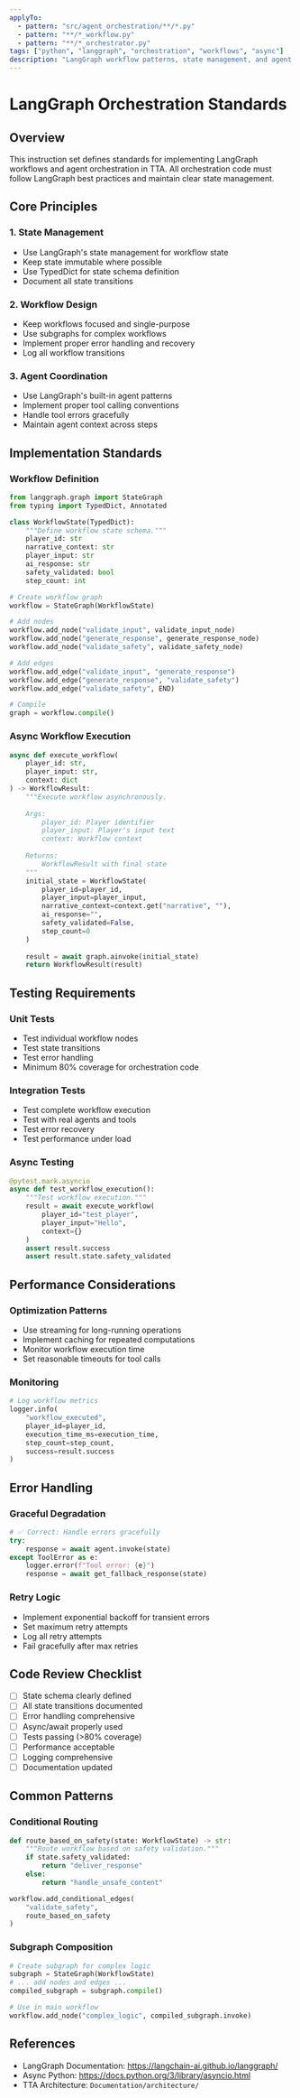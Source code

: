 ```yaml
---
applyTo:
  - pattern: "src/agent_orchestration/**/*.py"
  - pattern: "**/*_workflow.py"
  - pattern: "**/*_orchestrator.py"
tags: ["python", "langgraph", "orchestration", "workflows", "async"]
description: "LangGraph workflow patterns, state management, and agent orchestration guidelines for TTA"
---
```


# LangGraph Orchestration Standards

## Overview

This instruction set defines standards for implementing LangGraph workflows and agent orchestration in TTA. All orchestration code must follow LangGraph best practices and maintain clear state management.

## Core Principles

### 1. State Management
- Use LangGraph's state management for workflow state
- Keep state immutable where possible
- Use TypedDict for state schema definition
- Document all state transitions

### 2. Workflow Design
- Keep workflows focused and single-purpose
- Use subgraphs for complex workflows
- Implement proper error handling and recovery
- Log all workflow transitions

### 3. Agent Coordination
- Use LangGraph's built-in agent patterns
- Implement proper tool calling conventions
- Handle tool errors gracefully
- Maintain agent context across steps

## Implementation Standards

### Workflow Definition

```python
from langgraph.graph import StateGraph
from typing import TypedDict, Annotated

class WorkflowState(TypedDict):
    """Define workflow state schema."""
    player_id: str
    narrative_context: str
    player_input: str
    ai_response: str
    safety_validated: bool
    step_count: int

# Create workflow graph
workflow = StateGraph(WorkflowState)

# Add nodes
workflow.add_node("validate_input", validate_input_node)
workflow.add_node("generate_response", generate_response_node)
workflow.add_node("validate_safety", validate_safety_node)

# Add edges
workflow.add_edge("validate_input", "generate_response")
workflow.add_edge("generate_response", "validate_safety")
workflow.add_edge("validate_safety", END)

# Compile
graph = workflow.compile()
```

### Async Workflow Execution

```python
async def execute_workflow(
    player_id: str,
    player_input: str,
    context: dict
) -> WorkflowResult:
    """Execute workflow asynchronously.
    
    Args:
        player_id: Player identifier
        player_input: Player's input text
        context: Workflow context
    
    Returns:
        WorkflowResult with final state
    """
    initial_state = WorkflowState(
        player_id=player_id,
        player_input=player_input,
        narrative_context=context.get("narrative", ""),
        ai_response="",
        safety_validated=False,
        step_count=0
    )
    
    result = await graph.ainvoke(initial_state)
    return WorkflowResult(result)
```

## Testing Requirements

### Unit Tests
- Test individual workflow nodes
- Test state transitions
- Test error handling
- Minimum 80% coverage for orchestration code

### Integration Tests
- Test complete workflow execution
- Test with real agents and tools
- Test error recovery
- Test performance under load

### Async Testing
```python
@pytest.mark.asyncio
async def test_workflow_execution():
    """Test workflow execution."""
    result = await execute_workflow(
        player_id="test_player",
        player_input="Hello",
        context={}
    )
    assert result.success
    assert result.state.safety_validated
```

## Performance Considerations

### Optimization Patterns
- Use streaming for long-running operations
- Implement caching for repeated computations
- Monitor workflow execution time
- Set reasonable timeouts for tool calls

### Monitoring
```python
# Log workflow metrics
logger.info(
    "workflow_executed",
    player_id=player_id,
    execution_time_ms=execution_time,
    step_count=step_count,
    success=result.success
)
```

## Error Handling

### Graceful Degradation
```python
# ✅ Correct: Handle errors gracefully
try:
    response = await agent.invoke(state)
except ToolError as e:
    logger.error(f"Tool error: {e}")
    response = await get_fallback_response(state)
```

### Retry Logic
- Implement exponential backoff for transient errors
- Set maximum retry attempts
- Log all retry attempts
- Fail gracefully after max retries

## Code Review Checklist

- [ ] State schema clearly defined
- [ ] All state transitions documented
- [ ] Error handling comprehensive
- [ ] Async/await properly used
- [ ] Tests passing (>80% coverage)
- [ ] Performance acceptable
- [ ] Logging comprehensive
- [ ] Documentation updated

## Common Patterns

### Conditional Routing
```python
def route_based_on_safety(state: WorkflowState) -> str:
    """Route workflow based on safety validation."""
    if state.safety_validated:
        return "deliver_response"
    else:
        return "handle_unsafe_content"

workflow.add_conditional_edges(
    "validate_safety",
    route_based_on_safety
)
```

### Subgraph Composition
```python
# Create subgraph for complex logic
subgraph = StateGraph(WorkflowState)
# ... add nodes and edges ...
compiled_subgraph = subgraph.compile()

# Use in main workflow
workflow.add_node("complex_logic", compiled_subgraph.invoke)
```

## References

- LangGraph Documentation: https://langchain-ai.github.io/langgraph/
- Async Python: https://docs.python.org/3/library/asyncio.html
- TTA Architecture: `Documentation/architecture/`

